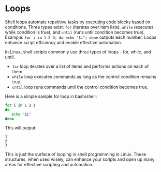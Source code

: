 # Loops

Shell loops automate repetitive tasks by executing code blocks based on conditions. Three types exist: `for` (iterates over item lists), `while` (executes while condition is true), and `until` (runs until condition becomes true). Example: `for i in 1 2 3; do echo "$i"; done` outputs each number. Loops enhance script efficiency and enable effective automation.

In Linux, shell scripts commonly use three types of loops - for, while, and until. 

- `for` loop iterates over a list of items and performs actions on each of them.
- `while` loop executes commands as long as the control condition remains true.
- `until` loop runs commands until the control condition becomes true.

Here is a simple sample for loop in bash/shell:

```bash
for i in 1 2 3
do
   echo "$i"
done
```
This will output:
```
1
2
3
```

This is just the surface of looping in shell programming in Linux. These structures, when used wisely, can enhance your scripts and open up many areas for effective scripting and automation.
